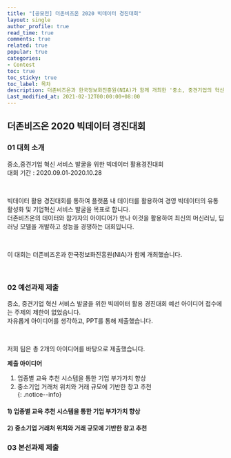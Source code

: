 ```yaml
---
title: "[공모전] 더존비즈온 2020 빅데이터 경진대회"
layout: single
author_profile: true
read_time: true
comments: true
related: true
popular: true
categories:
- Contest
toc: true
toc_sticky: true
toc_label: 목차
description: 더존비즈온과 한국정보화진흥원(NIA)가 함께 개최한 '중소, 중견기업의 혁신 서비스 발굴을 위한 빅데이터 활용 경진대회'에 참여했던 기록
Last_modified_at: 2021-02-12T00:00:00+08:00
---
```


## 더존비즈온 2020 빅데이터 경진대회

### 01 대회 소개
중소,중견기업 혁신 서비스 발굴을 위한 빅데이터 활용경진대회<br>
대회 기간 : 2020.09.01-2020.10.28<br>

<br>

빅데이터 활용 경진대회를 통하여 플랫폼 내 데이터를 활용하여 경영 빅데이터의 유통 활성화 및 기업혁신 서비스 발굴을 목표로 합니다.<br>
더존비즈온의 데이터와 참가자의 아이디어가 만나 이것을 활용하여 최신의 머신러닝, 딥러닝 모델을 개발하고 성능을 경쟁하는 대회입니다.<br>


<br>

이 대회는 더존비즈온과 한국정보화진흥원(NIA)가 함께 개최했습니다.<br>

<br>

### 02 예선과제 제출
중소, 중견기업 혁신 서비스 발굴을 위한 빅데이터 활용 경진대회 예선 아이디어 접수에는 주제의 제한이 없었습니다.<br>
자유롭게 아이디어를 생각하고, PPT를 통해 제출했습니다.<br>

<br>

저희 팀은 총 2개의 아이디어를 바탕으로 제출했습니다.<br>

**제출 아이디어**
1. 업종별 교육 추천 시스템을 통한 기업 부가가치 향상<br>
2. 중소기업 거래처 위치와 거래 규모에 기반한 창고 추천<br>
{: .notice--info}

#### 1) 업종별 교육 추천 시스템을 통한 기업 부가가치 향상


#### 2) 중소기업 거래처 위치와 거래 규모에 기반한 창고 추천



### 03 본선과제 제출


